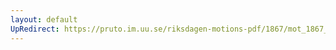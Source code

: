 ```yaml
---
layout: default
UpRedirect: https://pruto.im.uu.se/riksdagen-motions-pdf/1867/mot_1867__ak__77.pdf
---
```

